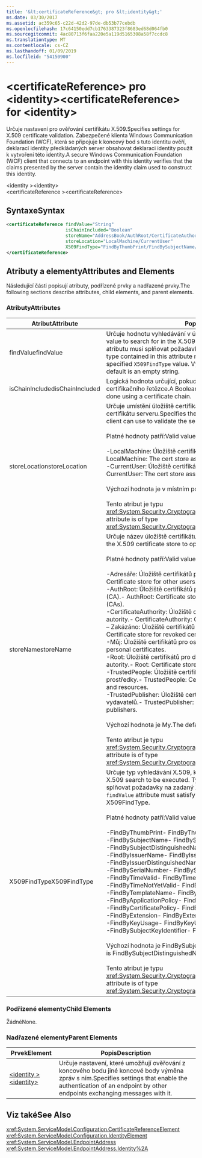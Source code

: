 ```yaml
---
title: '&lt;certificateReference&gt; pro &lt;identity&gt;'
ms.date: 03/30/2017
ms.assetid: ac359c65-c22d-42d2-97de-db53b77cebdb
ms.openlocfilehash: 17c64150edd7cb1763387323f8683ed68d064fb0
ms.sourcegitcommit: 4ac80713f6faa220e5a119d5165308a58f7ccdc8
ms.translationtype: MT
ms.contentlocale: cs-CZ
ms.lasthandoff: 01/09/2019
ms.locfileid: "54150900"
---
```

# <a name="ltcertificatereferencegt-for-ltidentitygt"></a><span data-ttu-id="05b08-102">&lt;certificateReference&gt; pro &lt;identity&gt;</span><span class="sxs-lookup"><span data-stu-id="05b08-102">&lt;certificateReference&gt; for &lt;identity&gt;</span></span>
<span data-ttu-id="05b08-103">Určuje nastavení pro ověřování certifikátu X.509.</span><span class="sxs-lookup"><span data-stu-id="05b08-103">Specifies settings for X.509 certificate validation.</span></span> <span data-ttu-id="05b08-104">Zabezpečené klienta Windows Communication Foundation (WCF), která se připojuje k koncový bod s tuto identitu ověří, deklarací identity předkládaných server obsahovat deklaraci identity použít k vytvoření této identity.</span><span class="sxs-lookup"><span data-stu-id="05b08-104">A secure Windows Communication Foundation (WCF) client that connects to an endpoint with this identity verifies that the claims presented by the server contain the identity claim used to construct this identity.</span></span>  
  
 <span data-ttu-id="05b08-105">\<identity ></span><span class="sxs-lookup"><span data-stu-id="05b08-105">\<identity></span></span>  
<span data-ttu-id="05b08-106">\<certificateReference ></span><span class="sxs-lookup"><span data-stu-id="05b08-106">\<certificateReference></span></span>  
  
## <a name="syntax"></a><span data-ttu-id="05b08-107">Syntaxe</span><span class="sxs-lookup"><span data-stu-id="05b08-107">Syntax</span></span>  
  
```xml  
<certificateReference findValue="String"
                      isChainIncluded="Boolean"
                      storeName="AddressBook/AuthRoot/CertificateAuthority/Disallowed/My/Root/TrustedPeople/TrustedPublisher"
                      storeLocation="LocalMachine/CurrentUser"
                      X509FindType="FindByThumbPrint/FindBySubjectName/FindBySubjectDistinguishedName/FindByIssuerName/FindByIssuerDistinguishedName/FindBySerialNumber/FindByTimeValid/FindByTimeNotYetValid/FindByTemplateName/FindByApplicationPolicy/FindByCertificatePolicy/FindByExtension/FindByKeyUsage/FindBySubjectKeyIdentifier">
</certificateReference>
```  
  
## <a name="attributes-and-elements"></a><span data-ttu-id="05b08-108">Atributy a elementy</span><span class="sxs-lookup"><span data-stu-id="05b08-108">Attributes and Elements</span></span>  
 <span data-ttu-id="05b08-109">Následující části popisují atributy, podřízené prvky a nadřazené prvky.</span><span class="sxs-lookup"><span data-stu-id="05b08-109">The following sections describe attributes, child elements, and parent elements.</span></span>  
  
### <a name="attributes"></a><span data-ttu-id="05b08-110">Atributy</span><span class="sxs-lookup"><span data-stu-id="05b08-110">Attributes</span></span>  
  
|<span data-ttu-id="05b08-111">Atribut</span><span class="sxs-lookup"><span data-stu-id="05b08-111">Attribute</span></span>|<span data-ttu-id="05b08-112">Popis</span><span class="sxs-lookup"><span data-stu-id="05b08-112">Description</span></span>|  
|---------------|-----------------|  
|<span data-ttu-id="05b08-113">findValue</span><span class="sxs-lookup"><span data-stu-id="05b08-113">findValue</span></span>|<span data-ttu-id="05b08-114">Určuje hodnotu vyhledávání v úložišti certifikátů X.509.</span><span class="sxs-lookup"><span data-stu-id="05b08-114">Specifies the value to search for in the X.509 certificate store.</span></span> <span data-ttu-id="05b08-115">Typ obsažený v tomto atributu musí splňovat požadavky na zadané `X509FindType` hodnotu.</span><span class="sxs-lookup"><span data-stu-id="05b08-115">The type contained in this attribute must satisfy the requirements of the specified `X509FindType` value.</span></span> <span data-ttu-id="05b08-116">Výchozí hodnota je prázdný řetězec.</span><span class="sxs-lookup"><span data-stu-id="05b08-116">The default is an empty string.</span></span>|  
|<span data-ttu-id="05b08-117">isChainIncluded</span><span class="sxs-lookup"><span data-stu-id="05b08-117">isChainIncluded</span></span>|<span data-ttu-id="05b08-118">Logická hodnota určující, pokud je ověřování prováděno pomocí certifikačního řetězce.</span><span class="sxs-lookup"><span data-stu-id="05b08-118">A Boolean value that specifies if the validation is done using a certificate chain.</span></span>|  
|<span data-ttu-id="05b08-119">storeLocation</span><span class="sxs-lookup"><span data-stu-id="05b08-119">storeLocation</span></span>|<span data-ttu-id="05b08-120">Určuje umístění úložiště certifikátů, který může klient použít pro ověření certifikátu serveru.</span><span class="sxs-lookup"><span data-stu-id="05b08-120">Specifies the location of the certificate store that the client can use to validate the server’s certificate.</span></span><br /><br /> <span data-ttu-id="05b08-121">Platné hodnoty patří:</span><span class="sxs-lookup"><span data-stu-id="05b08-121">Valid values include the following:</span></span><br /><br /> <span data-ttu-id="05b08-122">-LocalMachine: Úložiště certifikátů přiřazené do místního počítače.</span><span class="sxs-lookup"><span data-stu-id="05b08-122">-   LocalMachine: The cert store assigned to the local machine.</span></span><br /><span data-ttu-id="05b08-123">-CurrentUser: Úložiště certifikátů přiřazené aktuálnímu uživateli.</span><span class="sxs-lookup"><span data-stu-id="05b08-123">-   CurrentUser: The cert store assigned to the current user.</span></span><br /><br /> <span data-ttu-id="05b08-124">Výchozí hodnota je v místním počítači.</span><span class="sxs-lookup"><span data-stu-id="05b08-124">The default value is LocalMachine.</span></span><br /><br /> <span data-ttu-id="05b08-125">Tento atribut je typu <xref:System.Security.Cryptography.X509Certificates.StoreLocation>.</span><span class="sxs-lookup"><span data-stu-id="05b08-125">This attribute is of type <xref:System.Security.Cryptography.X509Certificates.StoreLocation>.</span></span>|  
|<span data-ttu-id="05b08-126">storeName</span><span class="sxs-lookup"><span data-stu-id="05b08-126">storeName</span></span>|<span data-ttu-id="05b08-127">Určuje název úložiště certifikátu X.509 otevřete.</span><span class="sxs-lookup"><span data-stu-id="05b08-127">Specifies the name of the X.509 certificate store to open.</span></span><br /><br /> <span data-ttu-id="05b08-128">Platné hodnoty patří:</span><span class="sxs-lookup"><span data-stu-id="05b08-128">Valid values include the following:</span></span><br /><br /> <span data-ttu-id="05b08-129">-Adresáře: Úložiště certifikátů pro ostatní uživatele.</span><span class="sxs-lookup"><span data-stu-id="05b08-129">-   AddressBook: Certificate store for other users.</span></span><br /><span data-ttu-id="05b08-130">-AuthRoot: Úložiště certifikátů pro třetí strany certifikačními autoritami (CA).</span><span class="sxs-lookup"><span data-stu-id="05b08-130">-   AuthRoot: Certificate store for third-party certification authorities (CAs).</span></span><br /><span data-ttu-id="05b08-131">-CertificateAuthority: Úložiště certifikátů zprostředkující certifikační autority.</span><span class="sxs-lookup"><span data-stu-id="05b08-131">-   CertificateAuthority: Certificate store for intermediate CAs.</span></span><br /><span data-ttu-id="05b08-132">– Zakázáno: Úložiště certifikátů pro odvolaných certifikátů.</span><span class="sxs-lookup"><span data-stu-id="05b08-132">-   Disallowed: Certificate store for revoked certificates.</span></span><br /><span data-ttu-id="05b08-133">-Můj: Úložiště certifikátů pro osobní certifikáty.</span><span class="sxs-lookup"><span data-stu-id="05b08-133">-   My: Certificate store for personal certificates.</span></span><br /><span data-ttu-id="05b08-134">-Root: Úložiště certifikátů pro důvěryhodné kořenové certifikační autority.</span><span class="sxs-lookup"><span data-stu-id="05b08-134">-   Root: Certificate store for trusted root CAs.</span></span><br /><span data-ttu-id="05b08-135">-TrustedPeople: Úložiště certifikátů přímo důvěryhodných osob a prostředky.</span><span class="sxs-lookup"><span data-stu-id="05b08-135">-   TrustedPeople: Certificate store for directly trusted people and resources.</span></span><br /><span data-ttu-id="05b08-136">-TrustedPublisher: Úložiště certifikátů přímo důvěryhodných vydavatelů.</span><span class="sxs-lookup"><span data-stu-id="05b08-136">-   TrustedPublisher: Certificate store for directly trusted publishers.</span></span><br /><br /> <span data-ttu-id="05b08-137">Výchozí hodnota je My.</span><span class="sxs-lookup"><span data-stu-id="05b08-137">The default value is My.</span></span><br /><br /> <span data-ttu-id="05b08-138">Tento atribut je typu <xref:System.Security.Cryptography.X509Certificates.StoreName>.</span><span class="sxs-lookup"><span data-stu-id="05b08-138">This attribute is of type <xref:System.Security.Cryptography.X509Certificates.StoreName>.</span></span>|  
|<span data-ttu-id="05b08-139">X509FindType</span><span class="sxs-lookup"><span data-stu-id="05b08-139">X509FindType</span></span>|<span data-ttu-id="05b08-140">Určuje typ vyhledávání X.509, který se spustí.</span><span class="sxs-lookup"><span data-stu-id="05b08-140">Specifies the type of X.509 search to be executed.</span></span> <span data-ttu-id="05b08-141">Typ součástí `findValue` atribut musí splňovat požadavky na zadaný X509FindType.</span><span class="sxs-lookup"><span data-stu-id="05b08-141">The type contained in the `findValue` attribute must satisfy the requirements of the specified X509FindType.</span></span><br /><br /> <span data-ttu-id="05b08-142">Platné hodnoty patří:</span><span class="sxs-lookup"><span data-stu-id="05b08-142">Valid values include the following:</span></span><br /><br /> <span data-ttu-id="05b08-143">-FindByThumbPrint</span><span class="sxs-lookup"><span data-stu-id="05b08-143">-   FindByThumbPrint</span></span><br /><span data-ttu-id="05b08-144">-FindBySubjectName</span><span class="sxs-lookup"><span data-stu-id="05b08-144">-   FindBySubjectName</span></span><br /><span data-ttu-id="05b08-145">-FindBySubjectDistinguishedName</span><span class="sxs-lookup"><span data-stu-id="05b08-145">-   FindBySubjectDistinguishedName</span></span><br /><span data-ttu-id="05b08-146">-FindByIssuerName</span><span class="sxs-lookup"><span data-stu-id="05b08-146">-   FindByIssuerName</span></span><br /><span data-ttu-id="05b08-147">-FindByIssuerDistinguishedName</span><span class="sxs-lookup"><span data-stu-id="05b08-147">-   FindByIssuerDistinguishedName</span></span><br /><span data-ttu-id="05b08-148">-FindBySerialNumber</span><span class="sxs-lookup"><span data-stu-id="05b08-148">-   FindBySerialNumber</span></span><br /><span data-ttu-id="05b08-149">-FindByTimeValid</span><span class="sxs-lookup"><span data-stu-id="05b08-149">-   FindByTimeValid</span></span><br /><span data-ttu-id="05b08-150">-FindByTimeNotYetValid</span><span class="sxs-lookup"><span data-stu-id="05b08-150">-   FindByTimeNotYetValid</span></span><br /><span data-ttu-id="05b08-151">-FindByTemplateName</span><span class="sxs-lookup"><span data-stu-id="05b08-151">-   FindByTemplateName</span></span><br /><span data-ttu-id="05b08-152">-FindByApplicationPolicy</span><span class="sxs-lookup"><span data-stu-id="05b08-152">-   FindByApplicationPolicy</span></span><br /><span data-ttu-id="05b08-153">-FindByCertificatePolicy</span><span class="sxs-lookup"><span data-stu-id="05b08-153">-   FindByCertificatePolicy</span></span><br /><span data-ttu-id="05b08-154">-FindByExtension</span><span class="sxs-lookup"><span data-stu-id="05b08-154">-   FindByExtension</span></span><br /><span data-ttu-id="05b08-155">-FindByKeyUsage</span><span class="sxs-lookup"><span data-stu-id="05b08-155">-   FindByKeyUsage</span></span><br /><span data-ttu-id="05b08-156">-FindBySubjectKeyIdentifier</span><span class="sxs-lookup"><span data-stu-id="05b08-156">-   FindBySubjectKeyIdentifier</span></span><br /><br /> <span data-ttu-id="05b08-157">Výchozí hodnota je FindBySubjectDistinguishedName.</span><span class="sxs-lookup"><span data-stu-id="05b08-157">The default value is FindBySubjectDistinguishedName.</span></span><br /><br /> <span data-ttu-id="05b08-158">Tento atribut je typu <xref:System.Security.Cryptography.X509Certificates.X509FindType>.</span><span class="sxs-lookup"><span data-stu-id="05b08-158">This attribute is of type <xref:System.Security.Cryptography.X509Certificates.X509FindType>.</span></span>|  
  
### <a name="child-elements"></a><span data-ttu-id="05b08-159">Podřízené elementy</span><span class="sxs-lookup"><span data-stu-id="05b08-159">Child Elements</span></span>  
 <span data-ttu-id="05b08-160">Žádné</span><span class="sxs-lookup"><span data-stu-id="05b08-160">None.</span></span>  
  
### <a name="parent-elements"></a><span data-ttu-id="05b08-161">Nadřazené elementy</span><span class="sxs-lookup"><span data-stu-id="05b08-161">Parent Elements</span></span>  
  
|<span data-ttu-id="05b08-162">Prvek</span><span class="sxs-lookup"><span data-stu-id="05b08-162">Element</span></span>|<span data-ttu-id="05b08-163">Popis</span><span class="sxs-lookup"><span data-stu-id="05b08-163">Description</span></span>|  
|-------------|-----------------|  
|[<span data-ttu-id="05b08-164">\<identity ></span><span class="sxs-lookup"><span data-stu-id="05b08-164">\<identity></span></span>](../../../../../docs/framework/configure-apps/file-schema/wcf/identity.md)|<span data-ttu-id="05b08-165">Určuje nastavení, které umožňují ověřování z koncového bodu jiné koncové body výměna zpráv s ním.</span><span class="sxs-lookup"><span data-stu-id="05b08-165">Specifies settings that enable the authentication of an endpoint by other endpoints exchanging messages with it.</span></span>|  
  
## <a name="see-also"></a><span data-ttu-id="05b08-166">Viz také</span><span class="sxs-lookup"><span data-stu-id="05b08-166">See Also</span></span>  
 <xref:System.ServiceModel.Configuration.CertificateReferenceElement>  
 <xref:System.ServiceModel.Configuration.IdentityElement>  
 <xref:System.ServiceModel.EndpointAddress>  
 <xref:System.ServiceModel.EndpointAddress.Identity%2A>
